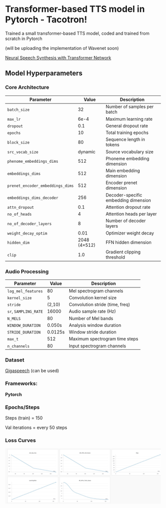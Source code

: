 

# Transformer-based TTS model in Pytorch - Tacotron!

Trained a small transformer-based TTS model, coded and trained from scratch in Pytorch 

(will be uploading the implementation of Wavenet soon)

[Neural Speech Synthesis with Transformer Network](https://arxiv.org/pdf/1809.08895)

## Model Hyperparameters

### Core Architecture
| Parameter                      | Value            | Description                                  |
|--------------------------------|------------------|----------------------------------------------|
| `batch_size`                   | 32               | Number of samples per batch                 |
| `max_lr`                       | 6e-4             | Maximum learning rate                       |
| `dropout`                      | 0.1              | General dropout rate                        |
| `epochs`                       | 10               | Total training epochs                       |
| `block_size`                   | 80               | Sequence length in tokens                   |
| `src_vocab_size`               | dynamic          | Source vocabulary size                      |
| `phenome_embeddings_dims`      | 512              | Phoneme embedding dimension                 |
| `embeddings_dims`              | 512              | Main embedding dimension                    |
| `prenet_encoder_embeddings_dims` | 512            | Encoder prenet dimension                    |
| `embeddings_dims_decoder`      | 256              | Decoder-specific embedding dimension        |
| `attn_dropout`                 | 0.1              | Attention dropout rate                      |
| `no_of_heads`                  | 4                | Attention heads per layer                   |
| `no_of_decoder_layers`         | 8                | Number of decoder layers                    |
| `weight_decay_optim`           | 0.01             | Optimizer weight decay                      |
| `hidden_dim`                   | 2048 (4×512)     | FFN hidden dimension                        |
| `clip`                         | 1.0              | Gradient clipping threshold                 |

### Audio Processing
| Parameter               | Value    | Description                                  |
|-------------------------|----------|----------------------------------------------|
| `log_mel_features`      | 80       | Mel spectrogram channels                    |
| `kernel_size`           | 5        | Convolution kernel size                     |
| `stride`                | (2,10)   | Convolution stride (time, freq)             |
| `sr`, `SAMPLING_RATE`   | 16000    | Audio sample rate (Hz)                      |
| `N_MELS`                | 80       | Number of Mel bands                         |
| `WINDOW_DURATION`       | 0.050s   | Analysis window duration                    |
| `STRIDE_DURATION`       | 0.0125s  | Window stride duration                      |
| `max_t`                 | 512      | Maximum spectrogram time steps              |
| `n_channels`            | 80       | Input spectrogram channels                  |
### Dataset

[Gigaspeech](https://huggingface.co/datasets/speechcolab/gigaspeech) (can be used)


### Frameworks:
**Pytorch**


### Epochs/Steps
Steps (train) = 150

Val iterations = every 50 steps


### Loss Curves

![Train and Val loss curves](images/loss.jpg)



